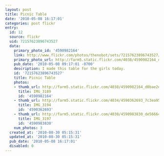 ```yaml
---
layout: post
title: Picnic Table
date: '2010-05-08 16:17:01'
categories: post flickr
entry:
  id: 12
  source: flickr
  uid: 72157623896743527
  data:
    primary_photo_id: '4590982164'
    link: http://www.flickr.com/photos/thenobot/sets/72157623896743527/
    primary_photo_url: http://farm5.static.flickr.com/4038/4590982164_d0bae2ecef_m.jpg
    pub_date: '2010-05-08 09:17:01 -0700'
    description: I made this table for the girls today.
    id: '72157623896743527'
    title: Picnic Table
    photos:
    - thumb_url: http://farm5.static.flickr.com/4038/4590982164_d0bae2ecef_s.jpg
      title: IMG_3189
      id: '4590982164'
    - thumb_url: http://farm5.static.flickr.com/4034/4590362693_7c3ea95195_s.jpg
      title: IMG_3194
      id: '4590362693'
    - thumb_url: http://farm5.static.flickr.com/4030/4590983830_de5666c871_s.jpg
      title: IMG_3197
      id: '4590983830'
    num_photos: 3
  created_at: '2010-08-30 05:15:31'
  updated_at: '2010-08-30 05:15:31'
  pub_date: '2010-05-08 16:17:01'
  disabled: 0
---
```

